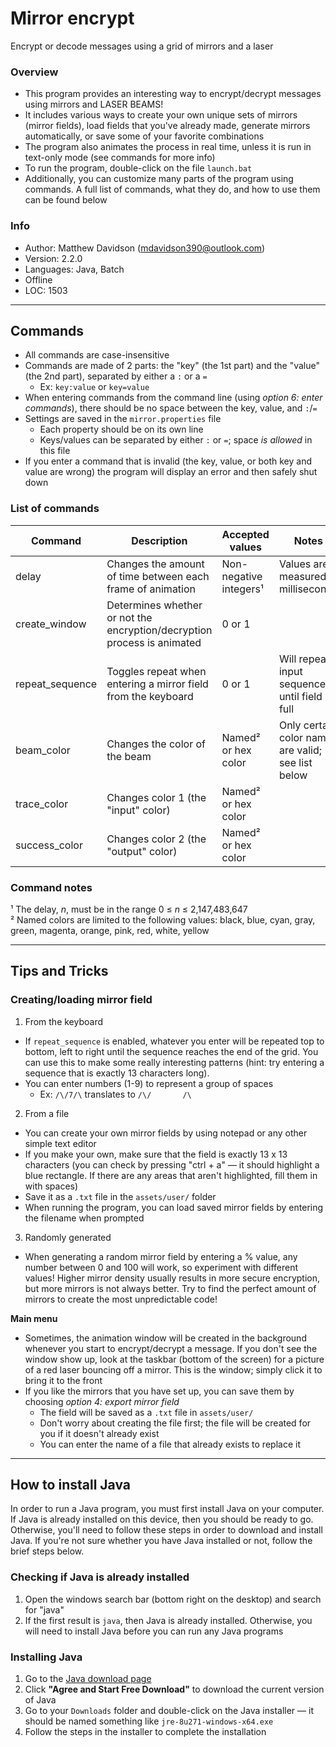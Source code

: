 # Mirror encrypt

Encrypt or decode messages using a grid of mirrors and a laser

### Overview
- This program provides an interesting way to encrypt/decrypt messages using mirrors and LASER BEAMS!
- It includes various ways to create your own unique sets of mirrors (mirror fields), load fields that you've already made,
  generate mirrors automatically, or save some of your favorite combinations
- The program also animates the process in real time, unless it is run in text-only mode (see commands for more info)
- To run the program, double-click on the file `launch.bat`
- Additionally, you can customize many parts of the program using commands. A full list of commands, what they do,
  and how to use them can be found below

### Info
- Author: Matthew Davidson (mdavidson390@outlook.com)
- Version: 2.2.0
- Languages: Java, Batch
- Offline
- LOC: 1503

---

## Commands

- All commands are case-insensitive
- Commands are made of 2 parts: the "key" (the 1st part) and the "value" (the 2nd part), separated by either a `:` or a `=`
  - Ex: `key:value` or `key=value`
- When entering commands from the command line (using *option 6: enter commands*), there should be no space between the key, value, and `:`/`=`
- Settings are saved in the `mirror.properties` file
  - Each property should be on its own line
  - Keys/values can be separated by either `:` or `=`; space *is allowed* in this file
- If you enter a command that is invalid (the key, value, or both key and value are wrong) the program will display an error
  and then safely shut down

### List of commands
|     Command     |                               Description                               |      Accepted values     |                        Notes                       |
| --------------- | ----------------------------------------------------------------------- | ------------------------ | -------------------------------------------------- |
| delay           | Changes the amount of time between each frame of animation              | Non-negative integers¹   | Values are measured in milliseconds                |
| create_window   | Determines whether or not the encryption/decryption process is animated | 0 or 1                   |                                                    |
| repeat_sequence | Toggles repeat when entering a mirror field from the keyboard           | 0 or 1                   | Will repeat input sequence until field is full     |
| beam_color      | Changes the color of the beam                                           | Named² or hex color      | Only certain color names are valid; see list below |
| trace_color     | Changes color 1 (the "input" color)                                     | Named² or hex color      |                                                    |
| success_color   | Changes color 2 (the "output" color)                                    | Named² or hex color      |                                                    |

### Command notes
¹ The delay, *n*, must be in the range 0 ≤ *n* ≤ 2,147,483,647 \
² Named colors are limited to the following values: black, blue, cyan, gray, green, magenta, orange, pink, red, white, yellow 

---

## Tips and Tricks

### Creating/loading mirror field
1. From the keyboard
  - If `repeat_sequence` is enabled, whatever you enter will be repeated top to bottom, left to right until the sequence reaches the end of the grid.
    You can use this to make some really interesting patterns (hint: try entering a sequence that is exactly 13 characters long).
  - You can enter numbers (1-9) to represent a group of spaces
    - Ex: `/\/7/\` translates to `/\/       /\`
2. From a file
  - You can create your own mirror fields by using notepad or any other simple text editor
  - If you make your own, make sure that the field is exactly 13 x 13 characters (you can check by pressing "ctrl + a" —
    it should highlight a blue rectangle. If there are any areas that aren't highlighted, fill them in with spaces)
  - Save it as a `.txt` file in the `assets/user/` folder
  - When running the program, you can load saved mirror fields by entering the filename when prompted
3. Randomly generated
  - When generating a random mirror field by entering a % value, any number between 0 and 100 will work, so experiment with
    different values! Higher mirror density usually results in more secure encryption, but more mirrors is not always
    better. Try to find the perfect amount of mirrors to create the most unpredictable code!

**Main menu**
- Sometimes, the animation window will be created in the background whenever you start to encrypt/decrypt a message. If you
  don't see the window show up, look at the taskbar (bottom of the screen) for a picture of a red laser bouncing off
  a mirror. This is the window; simply click it to bring it to the front
- If you like the mirrors that you have set up, you can save them by choosing *option 4: export mirror field*
  - The field will be saved as a `.txt` file in `assets/user/`
  - Don't worry about creating the file first; the file will be created for you if it doesn't already exist
  - You can enter the name of a file that already exists to replace it

---

## How to install Java

In order to run a Java program, you must first install Java on your computer. If Java is already installed on this device, 
then you should be ready to go. Otherwise, you'll need to follow these steps in order to download and install Java. If you're
not sure whether you have Java installed or not, follow the brief steps below.

### Checking if Java is already installed
1. Open the windows search bar (bottom right on the desktop) and search for "java"
2. If the first result is `java`, then Java is already installed. Otherwise, you will need to install Java before you can run any Java programs

### Installing Java
1. Go to the [Java download page](https://java.com/en/download/)
2. Click **"Agree and Start Free Download"** to download the current version of Java
3. Go to your `Downloads` folder and double-click on the Java installer — it should be named something like `jre-8u271-windows-x64.exe`
4. Follow the steps in the installer to complete the installation
